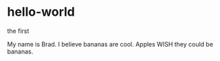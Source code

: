 # hello-world
the first


My name is Brad. I believe bananas are cool.
Apples WISH they could be bananas.
